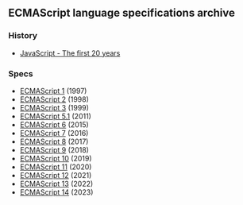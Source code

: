 ## ECMAScript language specifications archive

### History
- [JavaScript - The first 20 years](https://github.com/yurovant/ecmascript-specs-archive/blob/main/bonus/javascript__the_first_20_years.pdf)

### Specs
- [ECMAScript 1](https://github.com/yurovant/ecmascript-specs-archive/blob/main/pdfs/ECMA-262.pdf) (1997)
- [ECMAScript 2](https://github.com/yurovant/ecmascript-specs-archive/blob/main/pdfs/ECMA-262-2.pdf) (1998)
- [ECMAScript 3](https://github.com/yurovant/ecmascript-specs-archive/blob/main/pdfs/ECMA-262-3.pdf) (1999)
- [ECMAScript 5.1](https://262.ecma-international.org/5.1/) (2011)
- [ECMAScript 6](https://262.ecma-international.org/6.0/) (2015)
- [ECMAScript 7](https://262.ecma-international.org/7.0/) (2016)
- [ECMAScript 8](https://262.ecma-international.org/8.0/) (2017)
- [ECMAScript 9](https://262.ecma-international.org/9.0/) (2018)
- [ECMAScript 10](https://262.ecma-international.org/10.0/) (2019)
- [ECMAScript 11](https://262.ecma-international.org/11.0/) (2020)
- [ECMAScript 12](https://262.ecma-international.org/12.0/) (2021)
- [ECMAScript 13](https://262.ecma-international.org/13.0/) (2022)
- [ECMAScript 14](https://262.ecma-international.org/14.0/) (2023)
